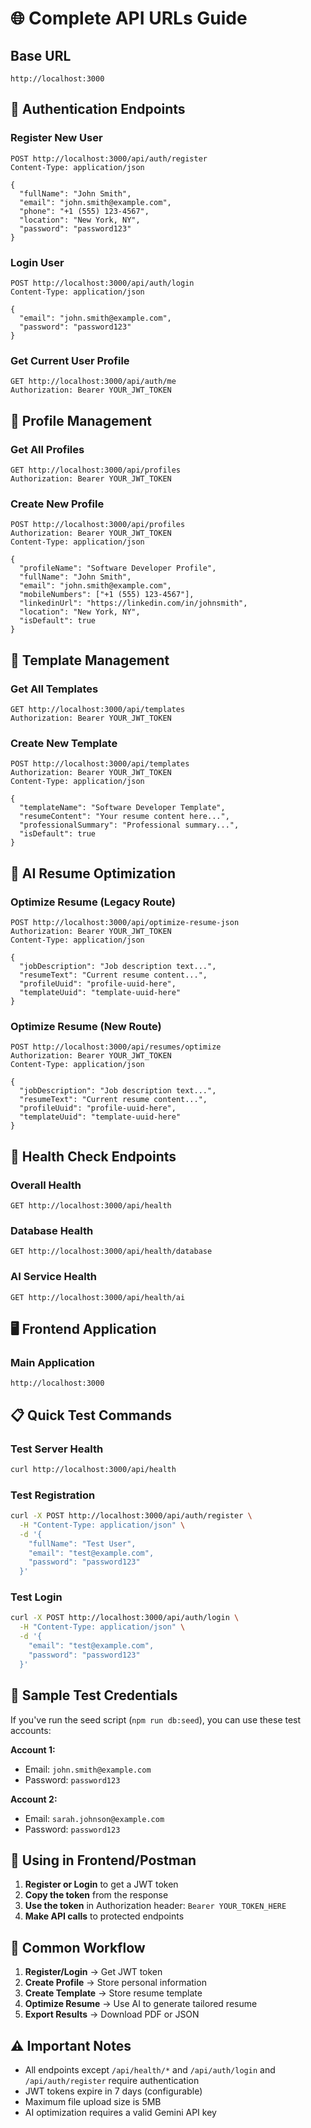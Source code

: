 # 🌐 Complete API URLs Guide

## Base URL
```
http://localhost:3000
```

## 🔐 Authentication Endpoints

### Register New User
```http
POST http://localhost:3000/api/auth/register
Content-Type: application/json

{
  "fullName": "John Smith",
  "email": "john.smith@example.com",
  "phone": "+1 (555) 123-4567",
  "location": "New York, NY",
  "password": "password123"
}
```

### Login User
```http
POST http://localhost:3000/api/auth/login
Content-Type: application/json

{
  "email": "john.smith@example.com",
  "password": "password123"
}
```

### Get Current User Profile
```http
GET http://localhost:3000/api/auth/me
Authorization: Bearer YOUR_JWT_TOKEN
```

## 👤 Profile Management

### Get All Profiles
```http
GET http://localhost:3000/api/profiles
Authorization: Bearer YOUR_JWT_TOKEN
```

### Create New Profile
```http
POST http://localhost:3000/api/profiles
Authorization: Bearer YOUR_JWT_TOKEN
Content-Type: application/json

{
  "profileName": "Software Developer Profile",
  "fullName": "John Smith",
  "email": "john.smith@example.com",
  "mobileNumbers": ["+1 (555) 123-4567"],
  "linkedinUrl": "https://linkedin.com/in/johnsmith",
  "location": "New York, NY",
  "isDefault": true
}
```

## 📝 Template Management

### Get All Templates
```http
GET http://localhost:3000/api/templates
Authorization: Bearer YOUR_JWT_TOKEN
```

### Create New Template
```http
POST http://localhost:3000/api/templates
Authorization: Bearer YOUR_JWT_TOKEN
Content-Type: application/json

{
  "templateName": "Software Developer Template",
  "resumeContent": "Your resume content here...",
  "professionalSummary": "Professional summary...",
  "isDefault": true
}
```

## 🤖 AI Resume Optimization

### Optimize Resume (Legacy Route)
```http
POST http://localhost:3000/api/optimize-resume-json
Authorization: Bearer YOUR_JWT_TOKEN
Content-Type: application/json

{
  "jobDescription": "Job description text...",
  "resumeText": "Current resume content...",
  "profileUuid": "profile-uuid-here",
  "templateUuid": "template-uuid-here"
}
```

### Optimize Resume (New Route)
```http
POST http://localhost:3000/api/resumes/optimize
Authorization: Bearer YOUR_JWT_TOKEN
Content-Type: application/json

{
  "jobDescription": "Job description text...",
  "resumeText": "Current resume content...",
  "profileUuid": "profile-uuid-here",
  "templateUuid": "template-uuid-here"
}
```

## 🏥 Health Check Endpoints

### Overall Health
```http
GET http://localhost:3000/api/health
```

### Database Health
```http
GET http://localhost:3000/api/health/database
```

### AI Service Health
```http
GET http://localhost:3000/api/health/ai
```

## 🖥️ Frontend Application

### Main Application
```
http://localhost:3000
```

## 📋 Quick Test Commands

### Test Server Health
```bash
curl http://localhost:3000/api/health
```

### Test Registration
```bash
curl -X POST http://localhost:3000/api/auth/register \
  -H "Content-Type: application/json" \
  -d '{
    "fullName": "Test User",
    "email": "test@example.com",
    "password": "password123"
  }'
```

### Test Login
```bash
curl -X POST http://localhost:3000/api/auth/login \
  -H "Content-Type: application/json" \
  -d '{
    "email": "test@example.com",
    "password": "password123"
  }'
```

## 🔑 Sample Test Credentials

If you've run the seed script (`npm run db:seed`), you can use these test accounts:

**Account 1:**
- Email: `john.smith@example.com`
- Password: `password123`

**Account 2:**
- Email: `sarah.johnson@example.com`
- Password: `password123`

## 📱 Using in Frontend/Postman

1. **Register or Login** to get a JWT token
2. **Copy the token** from the response
3. **Use the token** in Authorization header: `Bearer YOUR_TOKEN_HERE`
4. **Make API calls** to protected endpoints

## 🚀 Common Workflow

1. **Register/Login** → Get JWT token
2. **Create Profile** → Store personal information
3. **Create Template** → Store resume template
4. **Optimize Resume** → Use AI to generate tailored resume
5. **Export Results** → Download PDF or JSON

## ⚠️ Important Notes

- All endpoints except `/api/health/*` and `/api/auth/login` and `/api/auth/register` require authentication
- JWT tokens expire in 7 days (configurable)
- Maximum file upload size is 5MB
- AI optimization requires a valid Gemini API key